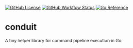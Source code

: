 [![GitHub License](https://img.shields.io/github/license/bdreece/conduit)](https://github.com/bdreece/conduit/blob/main/LICENSE.txt)
[![GitHub Workflow Status](https://github.com/bdreece/conduit/actions/workflows/ci.yml/badge.svg)](https://github.com/OWNER/REPOSITORY/actions/workflows/WORKFLOW-FILE/badge.svg)
[![Go Reference](https://pkg.go.dev/badge/github.com/bdreece/conduit.svg)](https://pkg.go.dev/github.com/bdreece/conduit)


# conduit

A tiny helper library for command pipeline execution in Go
